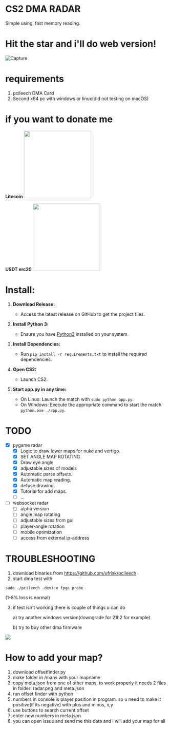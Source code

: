 
# CS2 DMA RADAR
Simple using, fast memory reading.

# Hit the star and i'll do web version!
![Capture](https://github.com/meanwhiletothestars/CS2_DMA_Radar/blob/main/testing/preview.gif)
# requirements
1. pcileech DMA Card
2. Second x64 pc with windows or linux(did not testing on macOS)

# if you want to donate me
**Litecoin**
<img src="https://github.com/meanwhiletothestars/CS2_DMA_Radar/blob/main/testing/ltc.jpg" width="210px">

**USDT erc20**
<img src="https://github.com/meanwhiletothestars/CS2_DMA_Radar/blob/main/testing/usdt.jpg" width="210px">

# Install:
1. **Download Release:**
   - Access the latest release on GitHub to get the project files.

2. **Install Python 3:**
   - Ensure you have [Python3](https://www.python.org/downloads/) installed on your system.

3. **Install Dependencies:**
   - Run `pip install -r requirements.txt` to install the required dependencies.

4. **Open CS2:**
   - Launch CS2.

5. **Start app.py in any time:**
   - On Linux: Launch the match with `sudo python app.py`.
   - On Windows: Execute the appropriate command to start the match `python.exe ./app.py`.

# TODO
- [x] pygame radar
   - [x] Logic to draw lower maps for nuke and vertigo.
   - [x] SET ANGLE MAP ROTATING
   - [x] Draw eye angle
   - [x] adjustable sizes of models
   - [x] Automatic parse offsets.
   - [x] Automatic map reading.
   - [x] defuse drawing.
   - [x] Tutorial for add maps.
   - [ ] ...
- [ ] websocket radar
   - [ ] alpha version
   - [ ] angle map rotating
   - [ ] adjustable sizes from gui
   - [ ] player-angle rotation
   - [ ] mobile optimization
   - [ ] access from external ip-address

# TROUBLESHOOTING
1. download binaries from https://github.com/ufrisk/pcileech
2. start dma test with
```
sudo ./pcileech -device fpga probe
```
(1-8% loss is normal)

3. if test isn't working there is couple of things u can do

   a) try another windows version(downgrade for 21h2 for example)
   
   b) try to buy other dma firmware

![](https://view-counter.tobyhagan.com/?user={meanwhiletothestars}/{CS2_DMA_Radar})

# How to add your map?
   1. download offsetfinder.py
   2. make folder in /maps with your mapname
   3. copy meta.json from one of other maps. to work properly it needs 2 files in folder: radar.png and meta.json
   4. run offset finder with python
   5. numbers in console is player position in program. so u need to make it positive(if its negative) with plus and minus, x,y
   6. use buttons to search current offset
   7. enter new numbers in meta.json
   8. you can open issue and send me this data and i will add your map for all

